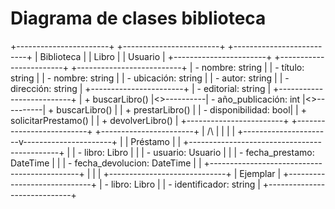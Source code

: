 # Diagrama de clases biblioteca

+-----------------------+            +------------------------+            +--------------------------+
|      Biblioteca       |            |         Libro          |            |         Usuario          |
+-----------------------+            +------------------------+            +--------------------------+
| - nombre: string      |            | - título: string       |            | - nombre: string         |
| - ubicación: string   |            | - autor: string        |            | - dirección: string      |
+-----------------------+            | - editorial: string    |            +--------------------------+
| + buscarLibro()       |<>----------| - año_publicación: int |<>----------| + buscarLibro()          |
| + prestarLibro()      |            | - disponibilidad: bool|            | + solicitarPrestamo()    |
| + devolverLibro()     |            +------------------------+            +--------------------------+
+-----------------------+                        |
        /\                                       |
         |                                       |
         |                 +----------------------v----------------------+
         |                 |                     Préstamo                |
         |                 +---------------------------------------------+
         |                 | - libro: Libro                               |
         |                 | - usuario: Usuario                           |
         |                 | - fecha_prestamo: DateTime                   |
         |                 | - fecha_devolucion: DateTime                 |
         |                 +---------------------------------------------+
         |
         |
         |
+-----------------------------+
|          Ejemplar           |
+-----------------------------+
| - libro: Libro              |
| - identificador: string     |
+-----------------------------+
